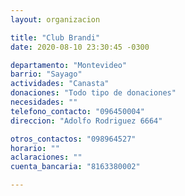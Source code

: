 ```yaml
---
layout: organizacion

title: "Club Brandi"
date: 2020-08-10 23:30:45 -0300

departamento: "Montevideo"
barrio: "Sayago"
actividades: "Canasta"
donaciones: "Todo tipo de donaciones"
necesidades: ""
telefono_contacto: "096450004"
direccion: "Adolfo Rodriguez 6664"

otros_contactos: "098964527"
horario: ""
aclaraciones: ""
cuenta_bancaria: "8163380002"

---
```

